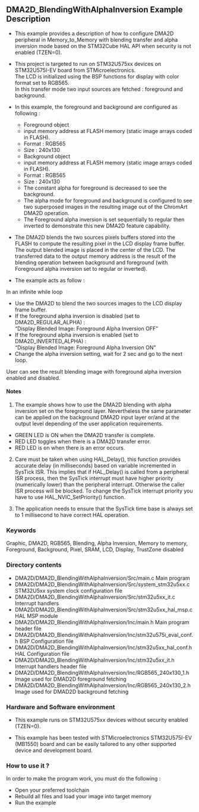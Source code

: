 ## <b>DMA2D_BlendingWithAlphaInversion Example Description</b>

- This example provides a description of how to configure DMA2D peripheral in 
Memory_to_Memory with blending transfer and alpha inversion mode based on the STM32Cube HAL API
when security is not enabled (TZEN=0).
- This project is targeted to run on STM32U575xx devices on STM32U575I-EV board from STMicroelectronics.  
The LCD is initialized using the BSP functions for display with color format set to RGB565.  
In this transfer mode two input sources are fetched : foreground and background.
- In this example, the foreground and background are configured as following :

   - Foreground object
   - input memory address at FLASH memory (static image arrays coded in FLASH).
   - Format : RGB565
   - Size   : 240x130
   - Background object
   - input memory address at FLASH memory (static image arrays coded in FLASH).
   - Format : RGB565
   - Size   : 240x130
   - The constant alpha for foreground is decreased to see the background.
   - The alpha mode for foreground and background is configured to see two 
     superposed images in the resulting image out of the ChromArt DMA2D operation.
   - The Foreground alpha inversion is set sequentially to regular then inverted to demonstrate
     this new DMA2D feature capability.

- The DMA2D blends the two sources pixels buffers stored into the FLASH to compute
the resulting pixel in the LCD display frame buffer. 
The output blended image is placed in the center of the LCD.
The transferred data to the output memory address is the result of the blending operation 
between background and foreground (with Foreground alpha inversion set to regular or inverted).

- The example acts as follow :

In an infinite while loop  
  - Use the DMA2D to blend the two sources images to the LCD display frame buffer.  
  - If the foreground alpha inversion is disabled (set to DMA2D_REGULAR_ALPHA) :  
    “Display Blended Image: Foreground Alpha Inversion OFF”  
  - If the foreground alpha inversion is enabled (set to DMA2D_INVERTED_ALPHA) :  
    “Display Blended Image: Foreground Alpha Inversion ON”  
  - Change the alpha inversion setting, wait for 2 sec and go to the next loop.

User can see the result blending image with foreground alpha inversion enabled and disabled.

#### <b>Notes</b>

 1. The example shows how to use the DMA2D blending with alpha inversion set on the foreground layer.
    Nevertheless the same parameter can be applied on the background DMA2D input layer 
    or/and at the output level depending of the user application requirements.

 - GREEN LED is ON when the DMA2D transfer is complete.
 - RED LED toggles when there is a DMA2D transfer error.
 - RED LED is on when there is an error occurs.

 2. Care must be taken when using HAL_Delay(), this function provides accurate delay (in milliseconds)
    based on variable incremented in SysTick ISR. This implies that if HAL_Delay() is called from
    a peripheral ISR process, then the SysTick interrupt must have higher priority (numerically lower)
    than the peripheral interrupt. Otherwise the caller ISR process will be blocked.
    To change the SysTick interrupt priority you have to use HAL_NVIC_SetPriority() function.

 3. The application needs to ensure that the SysTick time base is always set to 1 millisecond
    to have correct HAL operation.

### <b>Keywords</b>

Graphic, DMA2D, RGB565, Blending, Alpha Inversion, Memory to memory, Foreground,
Background, Pixel, SRAM, LCD, Display, TrustZone disabled

### <b>Directory contents</b>

  - DMA2D/DMA2D_BlendingWithAlphaInversion/Src/main.c                  Main program
  - DMA2D/DMA2D_BlendingWithAlphaInversion/Src/system_stm32u5xx.c      STM32U5xx system clock configuration file
  - DMA2D/DMA2D_BlendingWithAlphaInversion/Src/stm32u5xx_it.c          Interrupt handlers
  - DMA2D/DMA2D_BlendingWithAlphaInversion/Src/stm32u5xx_hal_msp.c     HAL MSP module
  - DMA2D/DMA2D_BlendingWithAlphaInversion/Inc/main.h                  Main program header file
  - DMA2D/DMA2D_BlendingWithAlphaInversion/Inc/stm32u575i_eval_conf.h  BSP Configuration file
  - DMA2D/DMA2D_BlendingWithAlphaInversion/Inc/stm32u5xx_hal_conf.h    HAL Configuration file
  - DMA2D/DMA2D_BlendingWithAlphaInversion/Inc/stm32u5xx_it.h          Interrupt handlers header file
  - DMA2D/DMA2D_BlendingWithAlphaInversion/Inc/RGB565_240x130_1.h      Image used for DMAD2D foreground fetching
  - DMA2D/DMA2D_BlendingWithAlphaInversion/Inc/RGB565_240x130_2.h      Image used for DMAD2D background fetching

### <b>Hardware and Software environment</b>

  - This example runs on STM32U575xx devices without security enabled (TZEN=0).

  - This example has been tested with STMicroelectronics STM32U575I-EV (MB1550)
    board and can be easily tailored to any other supported device
    and development board.

### <b>How to use it ?</b>

In order to make the program work, you must do the following :

 - Open your preferred toolchain 
 - Rebuild all files and load your image into target memory
 - Run the example

